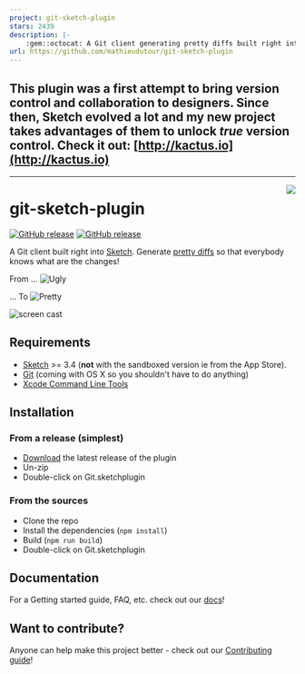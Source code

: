 ```yaml
---
project: git-sketch-plugin
stars: 2439
description: |-
    :gem::octocat: A Git client generating pretty diffs built right into Sketch.
url: https://github.com/mathieudutour/git-sketch-plugin
---
```


## This plugin was a first attempt to bring version control and collaboration to designers. Since then, Sketch evolved a lot and my new project takes advantages of them to unlock _true_ version control. Check it out: [http://kactus.io](http://kactus.io)

---

<img align="right" src="logo.png">

# git-sketch-plugin

[![GitHub release](https://img.shields.io/github/release/mathieudutour/git-sketch-plugin.svg?maxAge=2592000)](https://github.com/mathieudutour/git-sketch-plugin/releases)
[![GitHub release](https://img.shields.io/badge/Works%20with-Sketch%20Runner-blue.svg?colorB=308ADF)](http://bit.ly/SketchRunnerWebsite)

A Git client built right into [Sketch](http://www.bohemiancoding.com/sketch). Generate [pretty diffs](https://github.com/mathieudutour/git-sketch-plugin/pull/1/files) so that everybody knows what are the changes!

From ...
![Ugly](example/ScreenShotBad.png)

... To
![Pretty](example/ScreenShotNice.png)

![screen cast](example/ScreenCast.gif)

## Requirements

- [Sketch](http://sketchapp.com/) >= 3.4 (**not** with the sandboxed version ie from the App Store).
- [Git](https://git-scm.com/) (coming with OS X so you shouldn't have to do anything)
- [Xcode Command Line Tools](http://osxdaily.com/2014/02/12/install-command-line-tools-mac-os-x/)

## Installation

### From a release (simplest)

- [Download](https://github.com/mathieudutour/git-sketch-plugin/releases/latest) the latest release of the plugin
- Un-zip
- Double-click on Git.sketchplugin

### From the sources

- Clone the repo
- Install the dependencies (`npm install`)
- Build (`npm run build`)
- Double-click on Git.sketchplugin

## Documentation

For a Getting started guide, FAQ, etc. check out our [docs](https://github.com/mathieudutour/git-sketch-plugin/tree/master/docs)!

## Want to contribute?

Anyone can help make this project better - check out our [Contributing guide](/.github/CONTRIBUTING.md)!

